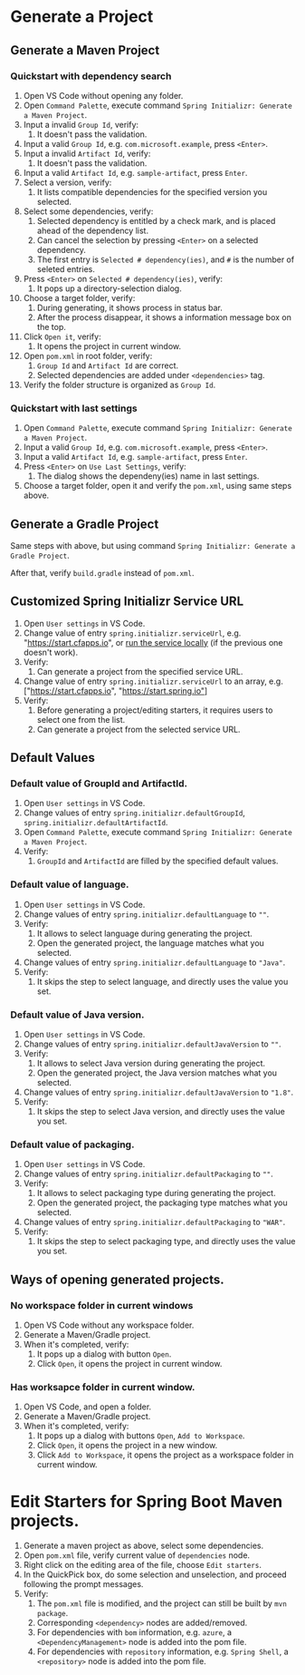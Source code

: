 # Generate a Project

## Generate a Maven Project

### Quickstart with dependency search

1. Open VS Code without opening any folder.
2. Open `Command Palette`, execute command
   `Spring Initializr: Generate a Maven Project`.
3. Input a invalid `Group Id`, verify:
    1. It doesn't pass the validation.
4. Input a valid `Group Id`, e.g. `com.microsoft.example`, press `<Enter>`.
5. Input a invalid `Artifact Id`, verify:
    1. It doesn't pass the validation.
6. Input a valid `Artifact Id`, e.g. `sample-artifact`, press `Enter`.
7. Select a version, verify:
    1. It lists compatible dependencies for the specified version you selected.
8. Select some dependencies, verify:
    1. Selected dependency is entitled by a check mark, and is placed ahead of
       the dependency list.
    2. Can cancel the selection by pressing `<Enter>` on a selected dependency.
    3. The first entry is `Selected # dependency(ies)`, and `#` is the number of
       seleted entries.
9. Press `<Enter>` on `Selected # dependency(ies)`, verify:
    1. It pops up a directory-selection dialog.
10. Choose a target folder, verify:
    1. During generating, it shows process in status bar.
    2. After the process disappear, it shows a information message box on the
       top.
11. Click `Open it`, verify:
    1. It opens the project in current window.
12. Open `pom.xml` in root folder, verify:
    1. `Group Id` and `Artifact Id` are correct.
    2. Selected dependencies are added under `<dependencies>` tag.
13. Verify the folder structure is organized as `Group Id`.

### Quickstart with last settings

1. Open `Command Palette`, execute command
   `Spring Initializr: Generate a Maven Project`.
2. Input a valid `Group Id`, e.g. `com.microsoft.example`, press `<Enter>`.
3. Input a valid `Artifact Id`, e.g. `sample-artifact`, press `Enter`.
4. Press `<Enter>` on `Use Last Settings`, verify:
    1. The dialog shows the dependeny(ies) name in last settings.
5. Choose a target folder, open it and verify the `pom.xml`, using same steps
   above.

## Generate a Gradle Project

Same steps with above, but using command
`Spring Initializr: Generate a Gradle Project`.

After that, verify `build.gradle` instead of `pom.xml`.

## Customized Spring Initializr Service URL

1. Open `User settings` in VS Code.
2. Change value of entry `spring.initializr.serviceUrl`, e.g.
   "https://start.cfapps.io", or
   [run the service locally](https://github.com/spring-io/initializr#running-the-app-locally)
   (if the previous one doesn't work).
3. Verify:
    1. Can generate a project from the specified service URL.
4. Change value of entry `spring.initializr.serviceUrl` to an array, e.g.
   ["https://start.cfapps.io", "https://start.spring.io"]
5. Verify:
    1. Before generating a project/editing starters, it requires users to select
       one from the list.
    2. Can generate a project from the selected service URL.

## Default Values

### Default value of GroupId and ArtifactId.

1. Open `User settings` in VS Code.
2. Change values of entry `spring.initializr.defaultGroupId`,
   `spring.initializr.defaultArtifactId`.
3. Open `Command Palette`, execute command
   `Spring Initializr: Generate a Maven Project`.
4. Verify:
    1. `GroupId` and `ArtifactId` are filled by the specified default values.

### Default value of language.

1. Open `User settings` in VS Code.
2. Change values of entry `spring.initializr.defaultLanguage` to `""`.
3. Verify:
    1. It allows to select language during generating the project.
    2. Open the generated project, the language matches what you selected.
4. Change values of entry `spring.initializr.defaultLanguage` to `"Java"`.
5. Verify:
    1. It skips the step to select language, and directly uses the value you
       set.

### Default value of Java version.

1. Open `User settings` in VS Code.
2. Change values of entry `spring.initializr.defaultJavaVersion` to `""`.
3. Verify:
    1. It allows to select Java version during generating the project.
    2. Open the generated project, the Java version matches what you selected.
4. Change values of entry `spring.initializr.defaultJavaVersion` to `"1.8"`.
5. Verify:
    1. It skips the step to select Java version, and directly uses the value you
       set.

### Default value of packaging.

1. Open `User settings` in VS Code.
2. Change values of entry `spring.initializr.defaultPackaging` to `""`.
3. Verify:
    1. It allows to select packaging type during generating the project.
    2. Open the generated project, the packaging type matches what you selected.
4. Change values of entry `spring.initializr.defaultPackaging` to `"WAR"`.
5. Verify:
    1. It skips the step to select packaging type, and directly uses the value
       you set.

## Ways of opening generated projects.

### No workspace folder in current windows

1. Open VS Code without any workspace folder.
2. Generate a Maven/Gradle project.
3. When it's completed, verify:
    1. It pops up a dialog with button `Open`.
    2. Click `Open`, it opens the project in current window.

### Has worksapce folder in current window.

1. Open VS Code, and open a folder.
2. Generate a Maven/Gradle project.
3. When it's completed, verify:
    1. It pops up a dialog with buttons `Open`, `Add to Workspace`.
    2. Click `Open`, it opens the project in a new window.
    3. Click `Add to Workspace`, it opens the project as a workspace folder in
       current window.

# Edit Starters for Spring Boot Maven projects.

1. Generate a maven project as above, select some dependencies.
2. Open `pom.xml` file, verify current value of `dependencies` node.
3. Right click on the editing area of the file, choose `Edit starters`.
4. In the QuickPick box, do some selection and unselection, and proceed
   following the prompt messages.
5. Verify:
    1. The `pom.xml` file is modified, and the project can still be built by
       `mvn package`.
    2. Corresponding `<dependency>` nodes are added/removed.
    3. For dependencies with `bom` information, e.g. `azure`, a
       `<DependencyManagement>` node is added into the pom file.
    4. For dependencies with `repository` information, e.g. `Spring Shell`, a
       `<repository>` node is added into the pom file.
